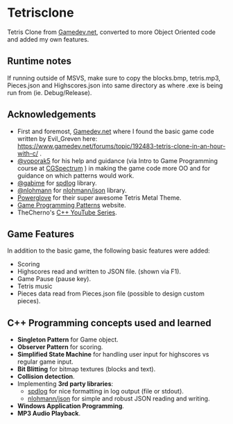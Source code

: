 # Tetrisclone
Tetris Clone from [Gamedev.net](https://www.gamedev.net), converted to more Object Oriented code and added my own features.

## Runtime notes
If running outside of MSVS, make sure to copy the blocks.bmp, tetris.mp3, Pieces.json and Highscores.json into same directory as where .exe is being run from (ie. Debug/Release).

## Acknowledgements
* First and foremost, [Gamedev.net](https://www.gamedev.net) where I found the basic game code written by Evil_Greven here: https://www.gamedev.net/forums/topic/192483-tetris-clone-in-an-hour-with-c/ .
* [@voporak5](https://github.com/voporak5) for his help and guidance (via Intro to Game Programming course at [CGSpectrum](https://cgspectrum.com) ) in making the game code more OO and for guidance on which patterns would work.
* [@gabime](https://github.com/gabime) for [spdlog](https://github.com/gabime/spdlog) library.
* [@nlohmann](https://github.com/nlohmann) for [nlohmann/json](https://github.com/nlohmann/json) library.
* [Powerglove](https://www.powergloveband.com/) for their super awesome Tetris Metal Theme.
* [Game Programming Patterns](http://gameprogrammingpatterns.com/) website.
* TheCherno's [C++ YouTube Series](https://www.youtube.com/playlist?list=PLlrATfBNZ98dudnM48yfGUldqGD0S4FFb).

## Game Features
In addition to the basic game, the following basic features were added:
* Scoring
* Highscores read and written to JSON file. (shown via F1).
* Game Pause (pause key).
* Tetris music 
* Pieces data read from Pieces.json file (possible to design custom pieces).

## C++ Programming concepts used and learned
* __Singleton Pattern__ for Game object.
* __Observer Pattern__ for scoring.
* __Simplified State Machine__ for handling user input for highscores vs regular game input.
* __Bit Blitting__ for bitmap textures (blocks and text).
* __Collision detection__.
* Implementing __3rd party libraries__:
  * [spdlog](https://github.com/gabime/spdlog) for nice formatting in log output (file or stdout).
  * [nlohmann/json](https://github.com/nlohmann/json) for simple and robust JSON reading and writing.
 * __Windows Application Programming__.
 * __MP3 Audio Playback__.


